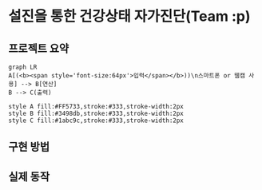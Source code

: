 # 설진을 통한 건강상태 자가진단(Team :p)  
## 프로젝트 요약
```mermaid
graph LR
A[(<b><span style='font-size:64px'>입력</span></b>))\n스마트폰 or 웹캠 사용] --> B[연산]
B --> C(출력)

style A fill:#FF5733,stroke:#333,stroke-width:2px
style B fill:#3498db,stroke:#333,stroke-width:2px
style C fill:#1abc9c,stroke:#333,stroke-width:2px

```
## 구현 방법
## 실제 동작

